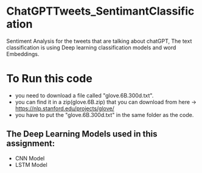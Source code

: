 # ChatGPTTweets_SentimantClassification
Sentiment Analysis for the tweets that are talking about chatGPT, The text classification is using Deep learning classification models and word Embeddings.
<br>
# To Run this code
- you need to download a file called "glove.6B.300d.txt".
- you can find it in a zip(glove.6B.zip) that you can download from here -> https://nlp.stanford.edu/projects/glove/ 
- you have to put the "glove.6B.300d.txt" in the same folder as the code.

## The Deep Learning Models used in this assignment:
  - CNN Model
  - LSTM Model

